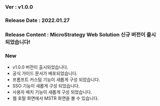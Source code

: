 ### Ver : v1.0.0
### Release Date : 2022.01.27
### Release Content : MicroStrategy Web Solution 신규 버전이 출시 되었습니다!

### New
 - v1.0.0 버전이 출시되었습니다.
 - 공식 가이드 문서가 배포되었습니다.
 - 프롬프트 커스텀 기능이 새롭게 구성 되었습니다.
 - SSO 기능이 새롭게 구성 되었습니다.
 - 사용자 배치 기능이 새롭게 구성 되었습니다.
 - 웹 포탈 화면에서 MSTR 화면을 볼 수 있습니다.

